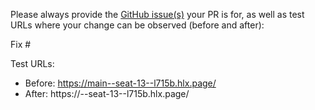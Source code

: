 Please always provide the [GitHub issue(s)](../issues) your PR is for, as well as test URLs where your change can be observed (before and after):

Fix #<gh-issue-id>

Test URLs:
- Before: https://main--seat-13--l715b.hlx.page/
- After: https://<branch>--seat-13--l715b.hlx.page/
